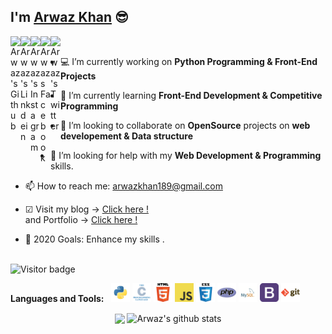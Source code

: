 ## I'm [Arwaz Khan](https://arwazkhan189.github.io/portfolio/) 😎 

<a href="https://github.com/arwazkhan189">
  <img align="left" alt="Arwaz's Github" width="16px" src="https://cdn.jsdelivr.net/npm/simple-icons@v3/icons/github.svg" />
</a>
<a href="https://www.linkedin.com/in/arwaz-khan-bb52a1134/">
  <img align="left" alt="Arwaz's Linkdein" width="16px" src="https://cdn.jsdelivr.net/npm/simple-icons@v3/icons/linkedin.svg" />
</a>
<a href="https://instagram.com/iamarwaz">
  <img align="left" alt="Arwaz's Instagram" width="16px" src="https://cdn.jsdelivr.net/npm/simple-icons@v3/icons/instagram.svg" />
</a>
<a href="https://www.facebook.com/arwazkhan189">
  <img align="left" alt="Arwazs Facebook" width="16px" src="https://cdn.jsdelivr.net/npm/simple-icons@v3/icons/facebook.svg" />
</a>

<a href="https://twitter.com/arwazkhan189">
  <img align="left" alt="Arwaz's Twitter" width="16px" src="https://cdn.jsdelivr.net/npm/simple-icons@v3/icons/twitter.svg" />
</a>

<br />

- 💻 I’m currently working on **Python Programming & Front-End Projects**

- 📖 I’m currently learning **Front-End Development & Competitive Programming**

- 👯 I’m looking to collaborate on **OpenSource** projects on **web developement & Data structure**

- 🤔 I’m looking for help with my **Web Development & Programming** skills.

- 📫 How to reach me: arwazkhan189@gmail.com <br>

- ☑ Visit my blog -> <a href='https://wdforbeginner.blogspot.com/'>Click here !</a> <br>
     and Portfolio -> <a href='https://arwazkhan189.github.io/portfolio/'>Click here !</a>

- 🥅 2020 Goals: Enhance my skills .


<br>![Visitor badge](https://visitor-badge.glitch.me/badge?page_id=arwazkhan189.visitor-badge)

**Languages and Tools:** &nbsp;
<code><img height="30" src="https://raw.githubusercontent.com/github/explore/80688e429a7d4ef2fca1e82350fe8e3517d3494d/topics/python/python.png"></code>
<code><img height="30" src="https://raw.githubusercontent.com/github/explore/80688e429a7d4ef2fca1e82350fe8e3517d3494d/topics/c/c.png"></code>
<code><img height="30" src="https://raw.githubusercontent.com/github/explore/56a826d05cf762b2b50ecbe7d492a839b04f3fbf/topics/html/html.png"></code>
<code><img height="30" src="https://raw.githubusercontent.com/github/explore/80688e429a7d4ef2fca1e82350fe8e3517d3494d/topics/javascript/javascript.png"></code>
<code><img height="30" src="https://raw.githubusercontent.com/github/explore/80688e429a7d4ef2fca1e82350fe8e3517d3494d/topics/css/css.png"></code>
<code><img height="30" src="https://raw.githubusercontent.com/github/explore/80688e429a7d4ef2fca1e82350fe8e3517d3494d/topics/php/php.png"></code>
<code><img height="30" src="https://raw.githubusercontent.com/github/explore/80688e429a7d4ef2fca1e82350fe8e3517d3494d/topics/mysql/mysql.png"></code>
<code><img height="30" src="https://raw.githubusercontent.com/github/explore/80688e429a7d4ef2fca1e82350fe8e3517d3494d/topics/bootstrap/bootstrap.png"></code>
<code><img height="30" src="https://raw.githubusercontent.com/github/explore/80688e429a7d4ef2fca1e82350fe8e3517d3494d/topics/git/git.png"></code>

<p align="center">
  <img align="center" src="https://github-readme-stats.vercel.app/api/top-langs/?username=arwazkhan189&theme=radical&line_height=10&hide_langs_below=1&layout=compact" />
  <img align="center" src="https://github-readme-stats.vercel.app/api?username=arwazkhan189&show_icons=true&theme=radical&line_height=21" alt="Arwaz's github stats"/>
</p>
<br>
